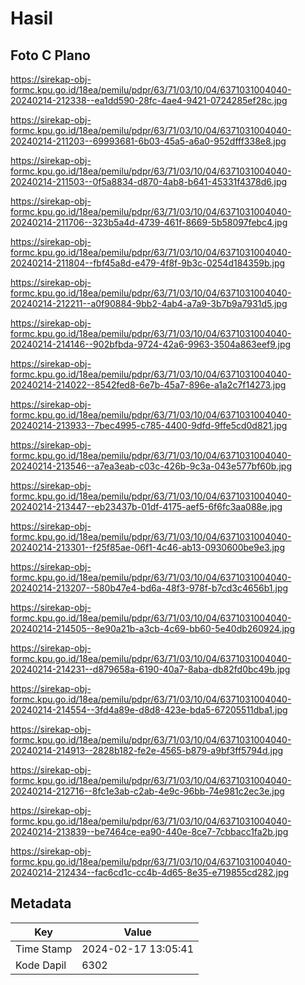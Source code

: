 # Hasil

## Foto C Plano

https://sirekap-obj-formc.kpu.go.id/18ea/pemilu/pdpr/63/71/03/10/04/6371031004040-20240214-212338--ea1dd590-28fc-4ae4-9421-0724285ef28c.jpg

https://sirekap-obj-formc.kpu.go.id/18ea/pemilu/pdpr/63/71/03/10/04/6371031004040-20240214-211203--69993681-6b03-45a5-a6a0-952dfff338e8.jpg

https://sirekap-obj-formc.kpu.go.id/18ea/pemilu/pdpr/63/71/03/10/04/6371031004040-20240214-211503--0f5a8834-d870-4ab8-b641-45331f4378d6.jpg

https://sirekap-obj-formc.kpu.go.id/18ea/pemilu/pdpr/63/71/03/10/04/6371031004040-20240214-211706--323b5a4d-4739-461f-8669-5b58097febc4.jpg

https://sirekap-obj-formc.kpu.go.id/18ea/pemilu/pdpr/63/71/03/10/04/6371031004040-20240214-211804--fbf45a8d-e479-4f8f-9b3c-0254d184359b.jpg

https://sirekap-obj-formc.kpu.go.id/18ea/pemilu/pdpr/63/71/03/10/04/6371031004040-20240214-212211--a0f90884-9bb2-4ab4-a7a9-3b7b9a7931d5.jpg

https://sirekap-obj-formc.kpu.go.id/18ea/pemilu/pdpr/63/71/03/10/04/6371031004040-20240214-214146--902bfbda-9724-42a6-9963-3504a863eef9.jpg

https://sirekap-obj-formc.kpu.go.id/18ea/pemilu/pdpr/63/71/03/10/04/6371031004040-20240214-214022--8542fed8-6e7b-45a7-896e-a1a2c7f14273.jpg

https://sirekap-obj-formc.kpu.go.id/18ea/pemilu/pdpr/63/71/03/10/04/6371031004040-20240214-213933--7bec4995-c785-4400-9dfd-9ffe5cd0d821.jpg

https://sirekap-obj-formc.kpu.go.id/18ea/pemilu/pdpr/63/71/03/10/04/6371031004040-20240214-213546--a7ea3eab-c03c-426b-9c3a-043e577bf60b.jpg

https://sirekap-obj-formc.kpu.go.id/18ea/pemilu/pdpr/63/71/03/10/04/6371031004040-20240214-213447--eb23437b-01df-4175-aef5-6f6fc3aa088e.jpg

https://sirekap-obj-formc.kpu.go.id/18ea/pemilu/pdpr/63/71/03/10/04/6371031004040-20240214-213301--f25f85ae-06f1-4c46-ab13-0930600be9e3.jpg

https://sirekap-obj-formc.kpu.go.id/18ea/pemilu/pdpr/63/71/03/10/04/6371031004040-20240214-213207--580b47e4-bd6a-48f3-978f-b7cd3c4656b1.jpg

https://sirekap-obj-formc.kpu.go.id/18ea/pemilu/pdpr/63/71/03/10/04/6371031004040-20240214-214505--8e90a21b-a3cb-4c69-bb60-5e40db260924.jpg

https://sirekap-obj-formc.kpu.go.id/18ea/pemilu/pdpr/63/71/03/10/04/6371031004040-20240214-214231--d879658a-6190-40a7-8aba-db82fd0bc49b.jpg

https://sirekap-obj-formc.kpu.go.id/18ea/pemilu/pdpr/63/71/03/10/04/6371031004040-20240214-214554--3fd4a89e-d8d8-423e-bda5-67205511dba1.jpg

https://sirekap-obj-formc.kpu.go.id/18ea/pemilu/pdpr/63/71/03/10/04/6371031004040-20240214-214913--2828b182-fe2e-4565-b879-a9bf3ff5794d.jpg

https://sirekap-obj-formc.kpu.go.id/18ea/pemilu/pdpr/63/71/03/10/04/6371031004040-20240214-212716--8fc1e3ab-c2ab-4e9c-96bb-74e981c2ec3e.jpg

https://sirekap-obj-formc.kpu.go.id/18ea/pemilu/pdpr/63/71/03/10/04/6371031004040-20240214-213839--be7464ce-ea90-440e-8ce7-7cbbacc1fa2b.jpg

https://sirekap-obj-formc.kpu.go.id/18ea/pemilu/pdpr/63/71/03/10/04/6371031004040-20240214-212434--fac6cd1c-cc4b-4d65-8e35-e719855cd282.jpg


## Metadata

| Key        | Value               |
| ---------- | ------------------- |
| Time Stamp | 2024-02-17 13:05:41 |
| Kode Dapil | 6302                |



